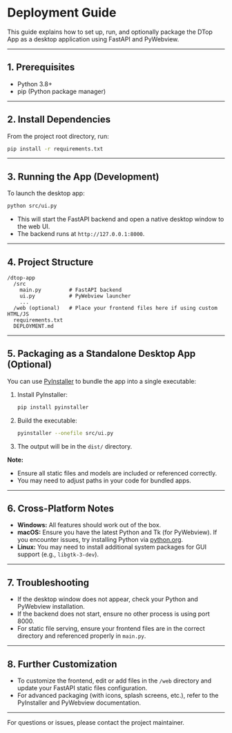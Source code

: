 # Deployment Guide

This guide explains how to set up, run, and optionally package the DTop App as a desktop application using FastAPI and PyWebview.

---

## 1. Prerequisites
- Python 3.8+
- pip (Python package manager)

---

## 2. Install Dependencies

From the project root directory, run:

```bash
pip install -r requirements.txt
```

---

## 3. Running the App (Development)

To launch the desktop app:

```bash
python src/ui.py
```

- This will start the FastAPI backend and open a native desktop window to the web UI.
- The backend runs at `http://127.0.0.1:8000`.

---

## 4. Project Structure

```
/dtop-app
  /src
    main.py         # FastAPI backend
    ui.py           # PyWebview launcher
    ...
  /web (optional)   # Place your frontend files here if using custom HTML/JS
  requirements.txt
  DEPLOYMENT.md
```

---

## 5. Packaging as a Standalone Desktop App (Optional)

You can use [PyInstaller](https://pyinstaller.org/) to bundle the app into a single executable:

1. Install PyInstaller:
   ```bash
   pip install pyinstaller
   ```
2. Build the executable:
   ```bash
   pyinstaller --onefile src/ui.py
   ```
3. The output will be in the `dist/` directory.

**Note:**
- Ensure all static files and models are included or referenced correctly.
- You may need to adjust paths in your code for bundled apps.

---

## 6. Cross-Platform Notes

- **Windows:** All features should work out of the box.
- **macOS:** Ensure you have the latest Python and Tk (for PyWebview). If you encounter issues, try installing Python via [python.org](https://www.python.org/downloads/).
- **Linux:** You may need to install additional system packages for GUI support (e.g., `libgtk-3-dev`).

---

## 7. Troubleshooting

- If the desktop window does not appear, check your Python and PyWebview installation.
- If the backend does not start, ensure no other process is using port 8000.
- For static file serving, ensure your frontend files are in the correct directory and referenced properly in `main.py`.

---

## 8. Further Customization

- To customize the frontend, edit or add files in the `/web` directory and update your FastAPI static files configuration.
- For advanced packaging (with icons, splash screens, etc.), refer to the PyInstaller and PyWebview documentation.

---

For questions or issues, please contact the project maintainer. 